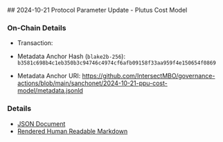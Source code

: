 ## 2024-10-21 Protocol Parameter Update - Plutus Cost Model

### On-Chain Details

- Transaction:

- Metadata Anchor Hash (`blake2b-256`): `b3581c698b4c1eb350b3c94746c4974cf6afb09158f33aa959f4e150654f0869`
- Metadata Anchor URI: <https://github.com/IntersectMBO/governance-actions/blob/main/sanchonet/2024-10-21-ppu-cost-model/metadata.jsonld>

### Details

- [JSON Document](./metadata.jsonld)
- [Rendered Human Readable Markdown](./metadata.jsonld.md)
